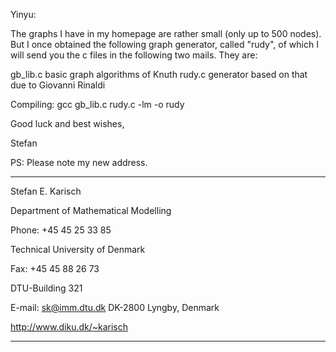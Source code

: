 Yinyu:

The graphs I have in my homepage are rather small (only up to 500 nodes).
But I once obtained the following graph generator, called "rudy", of which 
I will send you the c files in the following two mails. They are:

gb_lib.c        basic graph algorithms of Knuth
rudy.c          generator based on that due to Giovanni Rinaldi

Compiling: gcc gb_lib.c rudy.c -lm -o rudy

Good luck and best wishes,

  Stefan

PS: Please note my new address.

-----

 Stefan E. Karisch

 Department of Mathematical Modelling
 
 Phone: +45 45 25 33 85

 Technical University of Denmark
 
 Fax: +45 45 88 26 73

 DTU-Building 321
 
 E-mail: sk@imm.dtu.dk
 DK-2800 Lyngby, Denmark
 
 http://www.diku.dk/~karisch

-----
